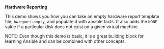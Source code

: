 **Hardware Reporting**

This demo shows you how you can take an empty hardware report template file, `hwreport.empty`, and populate it with ansible facts.
It also adds the `NONE` value if a particular disk does not exist on a given virtual machine.

NOTE: Even though this demo is basic, it is a great building block for learning Ansible and can be combined with other concepts.


